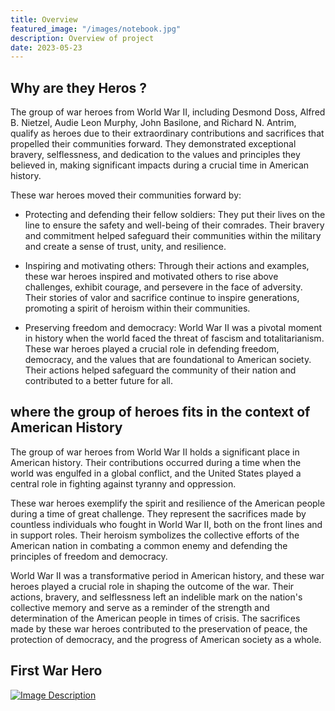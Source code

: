 ```yaml
---
title: Overview
featured_image: "/images/notebook.jpg"
description: Overview of project
date: 2023-05-23
---
```


## Why are they Heros ?
The group of war heroes from World War II, including Desmond Doss, Alfred B. Nietzel, Audie Leon Murphy, John Basilone, and Richard N. Antrim, qualify as heroes due to their extraordinary contributions and sacrifices that propelled their communities forward. They demonstrated exceptional bravery, selflessness, and dedication to the values and principles they believed in, making significant impacts during a crucial time in American history.

These war heroes moved their communities forward by:

- Protecting and defending their fellow soldiers: They put their lives on the line to ensure the safety and well-being of their comrades. Their bravery and commitment helped safeguard their communities within the military and create a sense of trust, unity, and resilience.

- Inspiring and motivating others: Through their actions and examples, these war heroes inspired and motivated others to rise above challenges, exhibit courage, and persevere in the face of adversity. Their stories of valor and sacrifice continue to inspire generations, promoting a spirit of heroism within their communities.

- Preserving freedom and democracy: World War II was a pivotal moment in history when the world faced the threat of fascism and totalitarianism. These war heroes played a crucial role in defending freedom, democracy, and the values that are foundational to American society. Their actions helped safeguard the community of their nation and contributed to a better future for all.

## where the group of heroes fits in the context of American History
The group of war heroes from World War II holds a significant place in American history. Their contributions occurred during a time when the world was engulfed in a global conflict, and the United States played a central role in fighting against tyranny and oppression.

These war heroes exemplify the spirit and resilience of the American people during a time of great challenge. They represent the sacrifices made by countless individuals who fought in World War II, both on the front lines and in support roles. Their heroism symbolizes the collective efforts of the American nation in combating a common enemy and defending the principles of freedom and democracy.

World War II was a transformative period in American history, and these war heroes played a crucial role in shaping the outcome of the war. Their actions, bravery, and selflessness left an indelible mark on the nation's collective memory and serve as a reminder of the strength and determination of the American people in times of crisis. The sacrifices made by these war heroes contributed to the preservation of peace, the protection of democracy, and the progress of American society as a whole.

## First War Hero
[![Image Description](/images/Alfred-1.jpg)](/posts/alfred-b-nietzel/)
